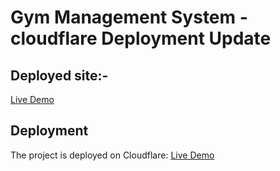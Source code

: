 # Gym Management System - cloudflare Deployment Update

## Deployed site:-
[Live Demo](https://ironcorefit.netlify.app/)


   ## Deployment
The project is deployed on Cloudflare: [Live Demo](https://gym-managment.pages.dev/)
